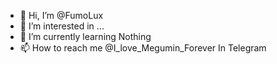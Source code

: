 - 👋 Hi, I’m @FumoLux
- 👀 I’m interested in ...
- 🌱 I’m currently learning Nothing
- 📫 How to reach me @I_love_Megumin_Forever In Telegram

<!---
FumoLux/FumoLux is a ✨ special ✨ repository because its `README.md` (this file) appears on your GitHub profile.
You can click the Preview link to take a look at your changes.
--->
